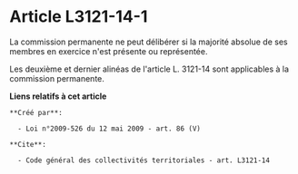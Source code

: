 # Article L3121-14-1

La commission permanente ne peut délibérer si la majorité absolue de ses membres en exercice n'est présente ou représentée. 

Les deuxième et dernier alinéas de l'article L. 3121-14 sont applicables à la commission permanente.

**Liens relatifs à cet article**

	**Créé par**:

	  - Loi n°2009-526 du 12 mai 2009 - art. 86 (V)

	**Cite**:

	  - Code général des collectivités territoriales - art. L3121-14

